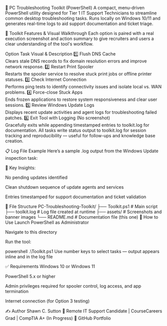 🧰 PC Troubleshooting Toolkit (PowerShell)
A compact, menu-driven PowerShell utility designed for Tier 1 IT Support Technicians to streamline common desktop troubleshooting tasks. Runs locally on Windows 10/11 and generates real-time logs to aid support documentation and ticket triage.

🔧 Toolkit Features & Visual Walkthrough
Each option is paired with a real execution screenshot and action summary to give recruiters and users a clear understanding of the tool's workflow.

Option	Task	Visual & Description
1️⃣	Flush DNS Cache	<br>Clears stale DNS records to fix domain resolution errors and improve network response.
2️⃣	Restart Print Spooler	<br>Restarts the spooler service to resolve stuck print jobs or offline printer statuses.
3️⃣	Check Internet Connection	<br>Performs ping tests to identify connectivity issues and isolate local vs. WAN problems.
4️⃣	Force-close Stuck Apps	<br>Ends frozen applications to restore system responsiveness and clear user sessions.
5️⃣	Review Windows Update Logs	<br>Displays recent update activities and agent logs for troubleshooting failed patches.
6️⃣	Exit Tool with Logging	(No screenshot)<br>Gracefully exits while appending timestamped entries to toolkit.log for documentation.
All tasks write status output to toolkit.log for session tracking and reproducibility — useful for follow-ups and knowledge base creation.

📋 Log File Example
Here’s a sample .log output from the Windows Update inspection task:


🧠 Key Insights:

No pending updates identified

Clean shutdown sequence of update agents and services

Entries timestamped for support documentation and ticket validation

📁 File Structure
PC-Troubleshooting-Toolkit/
├── Toolkit.ps1           # Main script
├── toolkit.log           # Log file created at runtime
├── assets/               # Screenshots and banner images
└── README.md             # Documentation file (this one)
🚀 How to Use
Launch PowerShell as Administrator

Navigate to this directory

Run the tool:

powershell
.\Toolkit.ps1
Use number keys to select tasks — output appears inline and in the log file

✅ Requirements
Windows 10 or Windows 11

PowerShell 5.x or higher

Admin privileges required for spooler control, log access, and app termination

Internet connection (for Option 3 testing)

✍️ Author
Shawn C. Sutton 📍 Remote IT Support Candidate | CourseCareers Grad | CompTIA A+ (In Progress) 🔗 GitHub Portfolio
